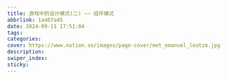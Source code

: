 ```yaml
---
title: 游戏中的设计模式(二) —— 组件模式
abbrlink: 1a407a45
date: 2024-09-11 17:51:04
tags:
categories:
cover: https://www.notion.so/images/page-cover/met_emanuel_leutze.jpg
description:
swiper_index:
sticky:
---
```


